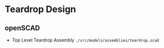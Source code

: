 # Teardrop Design

## openSCAD

- Top Level Teardrop Assembly `./src/models/assemblies/teardrop.scad`

